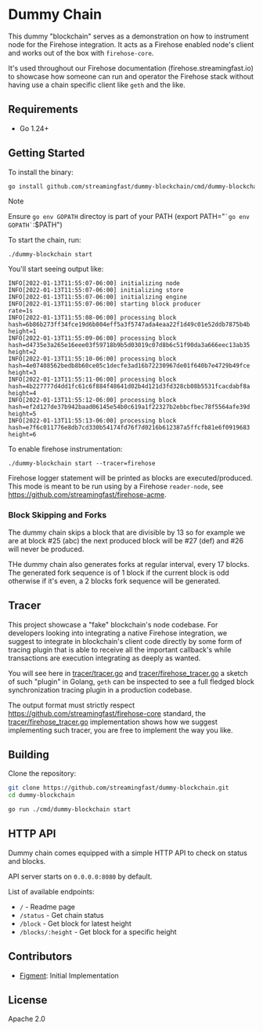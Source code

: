 # Dummy Chain

This dummy "blockchain" serves as a demonstration on how to instrument node for the
Firehose integration. It acts as a Firehose enabled node's client and works out of the box with `firehose-core`.

It's used throughout our Firehose documentation (firehose.streamingfast.io) to showcase how someone can run and operator the Firehose stack without having use a chain specific client like `geth` and the like.

## Requirements

- Go 1.24+

## Getting Started

To install the binary:

```bash
go install github.com/streamingfast/dummy-blockchain/cmd/dummy-blockchain@latest
```

> [!NOTE]
> Ensure `go env GOPATH` directoy is part of your PATH (export PATH="`` `go env GOPATH` ``:$PATH")

To start the chain, run:

```shell
./dummy-blockchain start
```

You'll start seeing output like:

```
INFO[2022-01-13T11:55:07-06:00] initializing node
INFO[2022-01-13T11:55:07-06:00] initializing store
INFO[2022-01-13T11:55:07-06:00] initializing engine
INFO[2022-01-13T11:55:07-06:00] starting block producer                       rate=1s
INFO[2022-01-13T11:55:08-06:00] processing block                              hash=6b86b273ff34fce19d6b804eff5a3f5747ada4eaa22f1d49c01e52ddb7875b4b height=1
INFO[2022-01-13T11:55:09-06:00] processing block                              hash=d4735e3a265e16eee03f59718b9b5d03019c07d8b6c51f90da3a666eec13ab35 height=2
INFO[2022-01-13T11:55:10-06:00] processing block                              hash=4e07408562bedb8b60ce05c1decfe3ad16b72230967de01f640b7e4729b49fce height=3
INFO[2022-01-13T11:55:11-06:00] processing block                              hash=4b227777d4dd1fc61c6f884f48641d02b4d121d3fd328cb08b5531fcacdabf8a height=4
INFO[2022-01-13T11:55:12-06:00] processing block                              hash=ef2d127de37b942baad06145e54b0c619a1f22327b2ebbcfbec78f5564afe39d height=5
INFO[2022-01-13T11:55:13-06:00] processing block                              hash=e7f6c011776e8db7cd330b54174fd76f7d0216b612387a5ffcfb81e6f0919683 height=6
```

To enable firehose instrumentation:

```
./dummy-blockchain start --tracer=firehose
```

Firehose logger statement will be printed as blocks are executed/produced. This mode is meant to be run
using by a Firehose `reader-node`, see https://github.com/streamingfast/firehose-acme.

### Block Skipping and Forks

The dummy chain skips a block that are divisible by 13 so for example we are at block #25 (abc) the next produced block will be #27 (def) and #26 will never be produced.

THe dummy chain also generates forks at regular interval, every 17 blocks. The generated fork sequence is of 1 block if the current block is odd otherwise if it's even, a 2 blocks fork sequence will be generated.

## Tracer

This project showcase a "fake" blockchain's node codebase. For developers looking into integrating a native Firehose integration, we suggest to integrate in blockchain's client code directly by some form of tracing plugin that is able to receive all the important callback's while transactions are execution integrating as deeply as wanted.

You will see here in [tracer/tracer.go](./tracer/tracer.go) and [tracer/firehose_tracer.go](./tracer/firehose_tracer.go) a sketch of such "plugin" in Golang, `geth` can be inspected to see a full fledged block synchronization tracing plugin in a production codebase.

The output format must strictly respect https://github.com/streamingfast/firehose-core standard, the [tracer/firehose_tracer.go](./tracer/firehose_tracer.go) implementation shows how we suggest implementing such tracer, you are free to implement the way you like.

## Building

Clone the repository:

```bash
git clone https://github.com/streamingfast/dummy-blockchain.git
cd dummy-blockchain

go run ./cmd/dummy-blockchain start
```

## HTTP API

Dummy chain comes equipped with a simple HTTP API to check on status and blocks.

API server starts on `0.0.0.0:8080` by default.

List of available endpoints:

- `/`               - Readme page
- `/status`         - Get chain status
- `/block`          - Get block for latest height
- `/blocks/:height` - Get block for a specific height

## Contributors

- [Figment](https://github.com/figment-networks): Initial Implementation

## License

Apache 2.0
